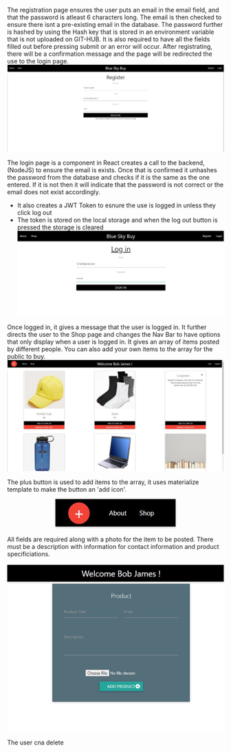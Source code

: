 
The registration page ensures the user puts an email in the email field, and that the password is atleast 6 characters long. 
The email is then checked to ensure there isnt a pre-existing email in the database. 
The password further is hashed by using the Hash key that is stored in an environment variable that is not uploaded on GIT-HUB.
It is also required to have all the fields filled out before pressing submit or an error will occur.
After registrating, there will be a confirmation message and the page will be redirected the use to the login page.  
![image info](registration.JPG)

The login page is a component in React creates a call to the backend, (NodeJS) to ensure the email is exists.
Once that is confirmed it unhashes the password from the database and checks if it is the same as the one entered.
If it is not then it will indicate that the password is not correct or the email does not exist accordingly. 
- It also creates a JWT Token to esnure the use is logged in unless they click log out
- The token is stored on the local storage and when the log out button is pressed the storage is cleared
![image info](Login.JPG)

Once logged in, it gives a message that the user is logged in. It further directs the user to the Shop page and 
changes the Nav Bar to have options that only display when a user is logged in. It gives an array of items posted by different 
people. You can also add your own items to the array for the public to buy. 
![image info](shop.JPG)

The plus button is used to add items to the array, it uses materialize template to make the button an 'add icon'. 
 <p align="center">
<img src="plus.JPG" />
</p>


All fields are required along with a photo for the item to be posted. 
There must be a description with information for contact information 
and product specificiations. 
 <p align="center">
<img src="add.JPG" />
</p>

The user cna delete 
